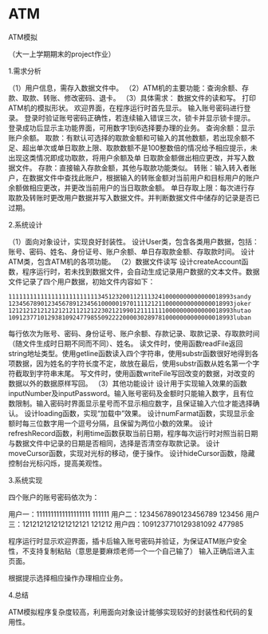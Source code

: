# ATM
ATM模拟

（大一上学期期末的project作业）

1.需求分析

（1）用户信息，需存入数据文件中。
（2）ATM机的主要功能：查询余额、存款、取款、转账、修改密码、退卡。
（3）具体需求：
  数据文件的读和写。
  打印ATM机的模拟形状。
  欢迎界面，在程序运行时首先显示。
  输入账号密码进行登录。
  登录时验证账号密码正确性，若连续输入错误三次，锁卡并显示锁卡提示。
  登录成功后显示主功能界面，可用数字1到6选择要办理的业务。
  查询余额：显示账户余额。
  取款：有默认可选择的取款金额和可输入的其他数额，若出现余额不足、超出单次或单日取款上限、取款数额不是100整数倍的情况给予相应提示，未出现这类情况即成功取款，将用户余额及单  日取款金额做出相应更改，并写入数据文件。
  存款：直接输入存款金额，其他与取款功能类似。
  转账：输入转入者账户，在数据文件中查找此账户，根据输入的转账金额对当前用户和目标用户的账户余额做相应更改，并更改当前用户的当日取款金额。
  单日存取上限：每次进行存取款及转账时更改用户数据并写入数据文件。并判断数据文件中储存的记录是否已过期。
  
2.系统设计

（1）面向对象设计，实现良好封装性。
  设计User类，包含各类用户数据，包括：账号、密码、姓名、身份证号、账户余额、单日存取款金额、存取款时间。
	设计ATM类，包含ATM机的各项功能。
（2）数据文件读写
  设计createAccount函数，程序运行时，若未找到数据文件，会自动生成记录用户数据的文本文件。数据文件记录了四个用户数据，初始文件内容如下：
  
    111111111111111111111111134512320011211132410000000000000018993sandy
    123456789012345678912345610000019701111212110000000000000018993joker
    121212121212121212112121223021219901211111110000000000000018993hutao
    109123771012938109247798550922220000302897810000000000000018993luban
    
  每行依次为账号、密码、身份证号、账户余额、存款记录、取款记录、存取款时间（随文件生成时日期不同而不同）、姓名。
  读文件时，使用函数readFile返回string地址类型。使用getline函数读入四个字符串，使用substr函数很好地得到各项数据，因为姓名的字符长度不定，故放在最后，使用substr函数从姓名第一个字符截取到字符串末尾。
  写文件时，使用函数writeFile写回改变的数据，对改变的数据以外的数据原样写回。
（3）其他功能设计
  设计用于实现输入效果的函数inputNumber及inputPassword。输入账号密码及金额时只能输入数字，且有位数限制。输入密码时界面显示星号而不显示相应数字，且保证输入六位才能选择确认。
  设计loading函数，实现“加载中”效果。
  设计numFarmat函数，实现显示金额时每三位数字用一个逗号分隔，且保留为两位小数的效果。
  设计refreshRecord函数，利用time函数获取当前日期，程序每次运行时对照当前日期与数据文件中记录的日期是否相同，选择是否清空存取款记录。
  设计moveCursor函数，实现对光标的移动，便于操作。
  设计hideCursor函数，隐藏控制台光标闪烁，提高美观性。
  
3.系统实现

  四个账户的账号密码依次为：
  
  用户一：1111111111111111111 111111
  用户二：1234567890123456789 123456
  用户三：1212121212121212121 121212
  用户四：1091237710129381092 477985
  
  程序运行时显示欢迎界面，插卡后输入账号密码并验证，为保证ATM账户安全性，不支持复制粘贴（意思是要麻烦老师一个一个自己输了）
  输入正确后进入主页面。

  根据提示选择相应操作办理相应业务。
  
4.总结

  ATM模拟程序复杂度较高，利用面向对象设计能够实现较好的封装性和代码的复用性。

